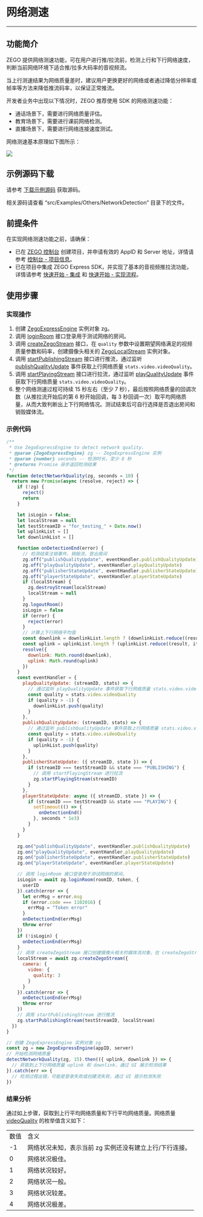 # 网络测速

- - -

## 功能简介

ZEGO 提供网络测速功能，可在用户进行推/拉流前，检测上行和下行网络速度，判断当前网络环境下适合推/拉多大码率的音视频流。

当上行测速结果为网络质量差时，建议用户更换更好的网络或者通过降低分辨率或帧率等方法来降低推流码率，以保证正常推流。

开发者业务中出现以下情况时，ZEGO 推荐使用 SDK 的网络测速功能：

- 通话场景下，需要进行网络质量评估。
- 教育场景下，需要进行课前网络检测。
- 直播场景下，需要进行网络连接速度测试。


网络测速基本原理如下图所示：

<Frame width="512" height="auto" caption=""><img src="https://doc-media.zego.im/sdk-doc/Pics/Common/ZegoExpressEngine/Network_speed_test_web.png" /></Frame>

## 示例源码下载

请参考 [下载示例源码](https://doc-zh.zego.im/article/3211) 获取源码。

相关源码请查看 “src/Examples/Others/NetworkDetection” 目录下的文件。

## 前提条件

在实现网络测速功能之前，请确保：

- 已在 [ZEGO 控制台](https://console.zego.im) 创建项目，并申请有效的 AppID 和 Server 地址，详情请参考 [控制台 - 项目信息](/console/project-info)。
- 已在项目中集成 ZEGO Express SDK，并实现了基本的音视频推拉流功能，详情请参考 [快速开始 - 集成](https://doc-zh.zego.im/article/199) 和 [快速开始 - 实现流程](https://doc-zh.zego.im/article/7638)。

## 使用步骤

### 实现操作

1. 创建 [ZegoExpressEngine](https://doc-zh.zego.im/article/api?doc=Express_Video_SDK_API~javascript_web~class~ZegoExpressEngine) 实例对象 zg。
2. 调用 [loginRoom](https://doc-zh.zego.im/article/api?doc=Express_Video_SDK_API~javascript_web~class~ZegoExpressEngine#login-room) 接口登录用于测试网络的房间。
3. 调用 [createZegoStream](https://doc-zh.zego.im/article/api?doc=Express_Video_SDK_API~javascript_web~class~ZegoExpressEngine#create-zego-stream) 接口，在 `quality` 参数中设置期望网络满足的视频质量参数和码率，创建摄像头相关的 [ZegoLocalStream](https://doc-zh.zego.im/article/api?doc=Express_Video_SDK_API~javascript_web~class~ZegoLocalStream) 实例对象。
4. 调用 [startPublishingStream](https://doc-zh.zego.im/article/api?doc=Express_Video_SDK_API~javascript_web~class~ZegoExpressEngine#start-publishing-stream) 接口进行推流，通过监听 [publishQualityUpdate](https://doc-zh.zego.im/article/api?doc=Express_Video_SDK_API~javascript_web~interface~ZegoRTCEvent#publish-quality-update) 事件获取上行网络质量 `stats.video.videoQuality`。
5. 调用 [startPlayingStream](https://doc-zh.zego.im/article/api?doc=Express_Video_SDK_API~javascript_web~class~ZegoExpressEngine#start-playing-stream) 接口进行拉流，通过监听 [playQualityUpdate](https://doc-zh.zego.im/article/api?doc=Express_Video_SDK_API~javascript_web~interface~ZegoRTCEvent#play-quality-update) 事件获取下行网络质量 `stats.video.videoQuality`。
6. 整个网络测速过程可持续 15 秒左右（至少 7 秒），最后按照网络质量的回调次数（从推拉流开始后的第 6 秒开始回调，每 3 秒回调一次）取平均网络质量，从而大致判断出上下行网络情况。测试结束后可自行选择是否退出房间和销毁媒体流。

### 示例代码

```js
/**
 * Use ZegoExpressEngine to detect network quality.
 * @param {ZegoExpressEngine} zg -- ZegoExpressEngine 实例
 * @param {number} seconds -- 检测时长，至少 8 秒
 * @returns Promise 异步返回检测结果
 */
function detectNetworkQuality(zg, seconds = 10) {
  return new Promise(async (resolve, reject) => {
    if (!zg) {
      reject()
      return
    }

    let isLogin = false;
    let localStream = null
    let testStreamID = "for_testing_" + Date.now()
    let uplinkList = []
    let downlinkList = []

    function onDetectionEnd(error) {
      // 检测结束注销事件、销毁流、登出房间
      zg.off("publishQualityUpdate", eventHandler.publishQualityUpdate)
      zg.off("playQualityUpdate", eventHandler.playQualityUpdate)
      zg.off("publisherStateUpdate", eventHandler.publisherStateUpdate)
      zg.off("playerStateUpdate", eventHandler.playerStateUpdate)
      if (localStream) {
        zg.destroyStream(localStream)
        localStream = null
      }
      zg.logoutRoom()
      isLogin = false
      if (error) {
        reject(error)
      }
      // 计算上下行网络平均值
      const downlink = downlinkList.length ? (downlinkList.reduce((result, item) => (result + item), 0) / downlinkList.length) : -1
      const uplink = uplinkList.length ? (uplinkList.reduce((result, item) => (result + item), 0) / uplinkList.length) : -1
      resolve({
        downlink: Math.round(downlink),
        uplink: Math.round(uplink)
      })
    }
    const eventHandler = {
      playQualityUpdate: (streamID, stats) => {
        // 通过监听 playQualityUpdate 事件获取下行网络质量 stats.video.videoQuality
        const quality = stats.video.videoQuality
        if (quality > -1) {
          downlinkList.push(quality)
        }
      },
      publishQualityUpdate: (streamID, stats) => {
        // 通过监听 publishQualityUpdate 事件获取上行网络质量 stats.video.videoQuality
        const quality = stats.video.videoQuality
        if (quality > -1) {
          uplinkList.push(quality)
        }
      },
      publisherStateUpdate: ({ streamID, state }) => {
        if (streamID === testStreamID && state === "PUBLISHING") {
          // 调用 startPlayingStream 进行拉流
          zg.startPlayingStream(streamID)
        }
      },
      playerStateUpdate: async ({ streamID, state }) => {
        if (streamID === testStreamID && state === "PLAYING") {
          setTimeout(() => {
            onDetectionEnd()
          }, seconds * 1e3)
        }
      }
    }

    zg.on("publishQualityUpdate", eventHandler.publishQualityUpdate)
    zg.on("playQualityUpdate", eventHandler.playQualityUpdate)
    zg.on("publisherStateUpdate", eventHandler.publisherStateUpdate)
    zg.on("playerStateUpdate", eventHandler.playerStateUpdate)

    // 调用 loginRoom 接口登录用于测试网络的房间。
    isLogin = await zg.loginRoom(roomID, token, {
      userID
    }).catch(error => {
      let errMsg = error.msg
      if (error.code === 1102016) {
        errMsg = "Token error"
      }
      onDetectionEnd(errMsg)
      throw error
    })
    if (!isLogin) {
      onDetectionEnd(errMsg)
    }
    // 调用 createZegoStream 接口创建摄像头相关的媒体流对象，在 createZegoStream 接口参数中设置期望网络满足的视频质量参数和码率
    localStream = await zg.createZegoStream({
      camera: {
        video: {
          quality: 3
        }
      }
    }).catch(error => {
      onDetectionEnd(errMsg)
      throw error
    })
    // 调用 startPublishingStream 进行推流
    zg.startPublishingStream(testStreamID, localStream)
  })
}

// 创建 ZegoExpressEngine 实例对象 zg
const zg = new ZegoExpressEngine(appID, server)
// 开始检测网络质量
detectNetworkQuality(zg, 15).then(({ uplink, downlink }) => {
  // 获取到上下行网络质量 uplink 和 downlink，通过 UI 展示检测结果
}).catch(err => {
  // 检测过程出错，可能是登录失败或创建流失败，通过 UI 提示检测失败
})
```

### 结果分析

通过如上步骤，获取到上行平均网络质量和下行平均网络质量。网络质量 [videoQuality](https://doc-zh.zego.im/article/api?doc=Express_Video_SDK_API~javascript_web~interface~ZegoPublishVideoStats#video-quality) 的枚举值含义如下：

<table>

<tbody><tr>
<td>数值</td>
<td>含义</td>
</tr>
<tr>
<td>-1</td>
<td>网络状况未知，表示当前 zg 实例还没有建立上行/下行连接。</td>
</tr>
<tr>
<td>0</td>
<td>网络状况极佳。</td>
</tr>
<tr>
<td>1</td>
<td>网络状况较好。</td>
</tr>
<tr>
<td>2</td>
<td>网络状况一般。</td>
</tr>
<tr>
<td>3</td>
<td>网络状况较差。</td>
</tr>
<tr>
<td>4</td>
<td>网络状况极差。</td>
</tr>
</tbody></table>
